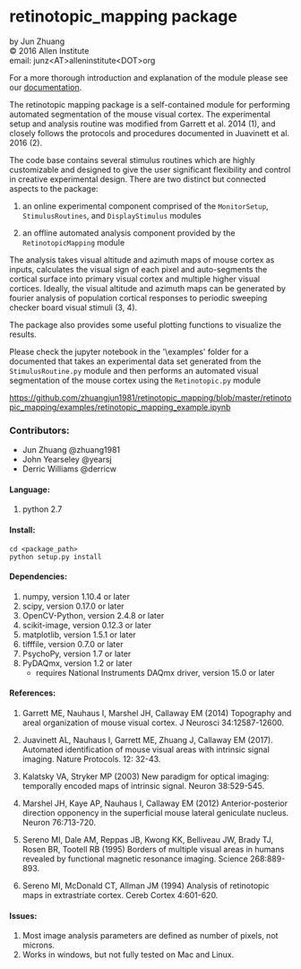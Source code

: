 # retinotopic_mapping package  

by Jun Zhuang  
&copy; 2016 Allen Institute  
email: junz&lt;AT&gt;alleninstitute&lt;DOT&gt;org  

For a more thorough introduction and explanation of the module please 
see our [documentation](http://retinotopic-mapping.readthedocs.io/).

The retinotopic mapping package is a self-contained module
for performing automated segmentation of the mouse
visual cortex. The experimental setup and analysis routine was
modified from Garrett et al. 2014 (1), and closely follows
the protocols and procedures documented in Juavinett et al. 2016
(2).

The code base contains several stimulus routines which are
highly customizable and designed to give the user significant
flexibility and control in creative experimental design. There
are two distinct but connected aspects to the package:

1. an online experimental component comprised of the
`MonitorSetup`, `StimulusRoutines`, and
`DisplayStimulus` modules

2. an offline automated analysis component provided
by the `RetinotopicMapping` module

The analysis takes visual altitude and azimuth maps of mouse cortex as inputs, calculates the visual 
sign of each pixel and auto-segments the cortical surface into primary visual cortex and multiple higher
visual cortices. Ideally, the visual altitude and azimuth maps can be generated by fourier analysis of
population cortical responses to periodic sweeping checker board visual stimuli (3, 4). 

The package also provides some useful plotting functions to visualize the results.

Please check the jupyter notebook in the '\examples' folder for a documented that takes an experimental
data set generated from the `StimulusRoutine.py` module and then performs an automated visual segmentation
of the mouse cortex using the `Retinotopic.py` module

https://github.com/zhuangjun1981/retinotopic_mapping/blob/master/retinotopic_mapping/examples/retinotopic_mapping_example.ipynb

### Contributors:
* Jun Zhuang @zhuang1981
* John Yearseley @yearsj
* Derric Williams @derricw

#### Language:

1. python 2.7


#### Install:
```
cd <package_path>
python setup.py install
```


#### Dependencies:

1. numpy, version 1.10.4 or later
2. scipy, version 0.17.0 or later
3. OpenCV-Python, version 2.4.8 or later
4. scikit-image, version 0.12.3 or later
5. matplotlib, version 1.5.1 or later
6. tifffile, version 0.7.0 or later
7. PsychoPy, version 1.7 or later
8. PyDAQmx, version 1.2 or later 
   * requires National Instruments DAQmx driver, version 15.0 or later

#### References:

1. Garrett ME, Nauhaus I, Marshel JH, Callaway EM (2014) Topography and areal organization of mouse visual cortex. J Neurosci 34:12587-12600.

2. Juavinett AL, Nauhaus I, Garrett ME, Zhuang J, Callaway EM (2017). Automated identification of mouse visual areas with intrinsic signal imaging. Nature Protocols. 12: 32-43.

3. Kalatsky VA, Stryker MP (2003) New paradigm for optical imaging: temporally encoded maps of intrinsic signal. Neuron 38:529-545.

4. Marshel JH, Kaye AP, Nauhaus I, Callaway EM (2012) Anterior-posterior direction opponency in the superficial mouse lateral geniculate nucleus. Neuron 76:713-720.

5. Sereno MI, Dale AM, Reppas JB, Kwong KK, Belliveau JW, Brady TJ, Rosen BR, Tootell RB (1995) Borders of multiple visual areas in humans revealed by functional magnetic resonance imaging. Science 268:889-893.

6. Sereno MI, McDonald CT, Allman JM (1994) Analysis of retinotopic maps in extrastriate cortex. Cereb Cortex 4:601-620.


#### Issues:

1. Most image analysis parameters are defined as number of pixels, not microns.
2. Works in windows, but not fully tested on Mac and Linux.
